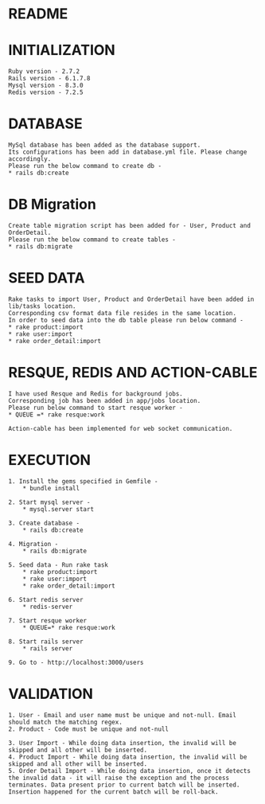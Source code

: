 # README

# INITIALIZATION
    Ruby version - 2.7.2
    Rails version - 6.1.7.8
    Mysql version - 8.3.0
    Redis version - 7.2.5

# DATABASE 
    MySql database has been added as the database support.
    Its configurations has been add in database.yml file. Please change accordingly.
    Please run the below command to create db -
    * rails db:create 

# DB Migration
    Create table migration script has been added for - User, Product and OrderDetail.
    Please run the below command to create tables -
    * rails db:migrate

# SEED DATA
    Rake tasks to import User, Product and OrderDetail have been added in lib/tasks location.
    Corresponding csv format data file resides in the same location.
    In order to seed data into the db table please run below command -
    * rake product:import
    * rake user:import
    * rake order_detail:import

# RESQUE, REDIS AND ACTION-CABLE
    I have used Resque and Redis for background jobs.
    Corresponding job has been added in app/jobs location.
    Please run below command to start resque worker - 
    * QUEUE =* rake resque:work

    Action-cable has been implemented for web socket communication.

# EXECUTION

    1. Install the gems specified in Gemfile - 
        * bundle install

    2. Start mysql server -
        * mysql.server start

    3. Create database -
        * rails db:create

    4. Migration -  
        * rails db:migrate

    5. Seed data - Run rake task
        * rake product:import
        * rake user:import
        * rake order_detail:import

    6. Start redis server
        * redis-server
    
    7. Start resque worker
        * QUEUE=* rake resque:work
    
    8. Start rails server
        * rails server
    
    9. Go to - http://localhost:3000/users 


# VALIDATION
    1. User - Email and user name must be unique and not-null. Email should match the matching regex.
    2. Product - Code must be unique and not-null

    3. User Import - While doing data insertion, the invalid will be skipped and all other will be inserted.
    4. Product Import - While doing data insertion, the invalid will be skipped and all other will be inserted.
    5. Order Detail Import - While doing data insertion, once it detects the invalid data - it will raise the exception and the process terminates. Data present prior to current batch will be inserted. Insertion happened for the current batch will be roll-back.






